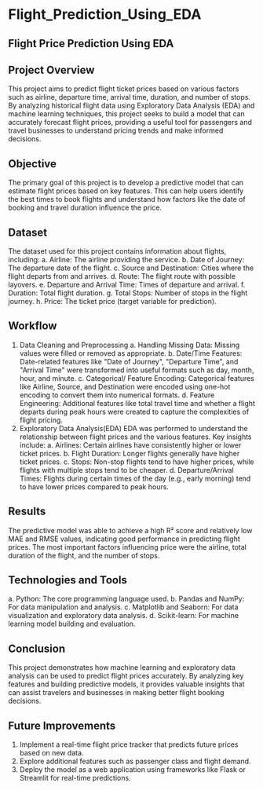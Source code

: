 # Flight_Prediction_Using_EDA
## Flight Price Prediction Using EDA
## Project Overview
This project aims to predict flight ticket prices based on various factors such as airline, departure time, arrival time, duration, and number of stops. By analyzing historical flight data using Exploratory Data Analysis (EDA) and machine learning techniques, this project seeks to build a model that can accurately forecast flight prices, providing a useful tool for passengers and travel businesses to understand pricing trends and make informed decisions.
## Objective
The primary goal of this project is to develop a predictive model that can estimate flight prices based on key features. This can help users identify the best times to book flights and understand how factors like the date of booking and travel duration influence the price.
## Dataset
The dataset used for this project contains information about flights, including:
a. Airline: The airline providing the service.
b. Date of Journey: The departure date of the flight.
c. Source and Destination: Cities where the flight departs from and arrives.
d. Route: The flight route with possible layovers.
e. Departure and Arrival Time: Times of departure and arrival.
f. Duration: Total flight duration.
g. Total Stops: Number of stops in the flight journey.
h. Price: The ticket price (target variable for prediction).
## Workflow
1. Data Cleaning and  Preprocessing
   a. Handling Missing Data: Missing values were filled or removed as appropriate.
   b. Date/Time Features: Date-related features like "Date of Journey", "Departure Time", and 
      "Arrival Time" were transformed into useful formats such as day, month, hour, and minute.
   c. Categorical/ Feature  Encoding: Categorical features like Airline, Source, and 
      Destination were encoded using one-hot encoding to convert them into numerical formats.
   d. Feature Engineering: Additional features like total travel time and whether a flight 
      departs during peak hours were created to capture the complexities of flight pricing.
2. Exploratory Data Analysis(EDA)
   EDA was performed to understand the relationship between flight prices and the various 
   features. Key insights include:
     a. Airlines: Certain airlines have consistently higher or lower ticket prices.
     b. Flight Duration: Longer flights generally have higher ticket prices.
     c. Stops: Non-stop flights tend to have higher prices, while flights with multiple stops 
        tend to be cheaper.
     d. Departure/Arrival Times: Flights during certain times of the day (e.g., early morning)          tend to have lower prices compared to peak hours.
## Results
The predictive model was able to achieve a high R² score and relatively low MAE and RMSE values, indicating good performance in predicting flight prices.
The most important factors influencing price were the airline, total duration of the flight, and the number of stops.
## Technologies and Tools
   a. Python: The core programming language used.
   b. Pandas and NumPy: For data manipulation and analysis.
   c. Matplotlib and Seaborn: For data visualization and exploratory data analysis.
   d. Scikit-learn: For machine learning model building and evaluation.
## Conclusion
This project demonstrates how machine learning and exploratory data analysis can be used to predict flight prices accurately. By analyzing key features and building predictive models, it provides valuable insights that can assist travelers and businesses in making better flight booking decisions.
## Future Improvements
1. Implement a real-time flight price tracker that predicts future prices based on new data.
2. Explore additional features such as passenger class and flight demand.
3. Deploy the model as a web application using frameworks like Flask or Streamlit for real-time predictions.
